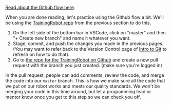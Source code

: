 [Read about the Github flow here](https://guides.github.com/introduction/flow/).

When you are done reading, let's practice using the Github flow a bit.
We'll be using the [TrainingRobot repo](https://github.com/bobabots253/TrainingRobot) from the previous section to do this.

1. On the left side of the bottom bar in VSCode, click on "master" and then "+ Create new branch" and name it whatever you want. 
2. Stage, commit, and push the changes you made in the previous pages. (You may want to refer back to the Version Control page of [Intro to Git](version-control.md) to refresh on how to do that). 
3. Go to [the repo for the TrainingRobot on Github](https://github.com/bobabots253/TrainingRobot) and create a new pull request with the branch you just created. (make sure you're logged in)

In the pull request, people can add comments, review the code, and merge the code into our `master` branch. This is how we make sure all the code that we put on our robot works and meets our quality standards. We won't be merging your code in this time around, but let a programming lead or mentor know once you get to this step so we can check you off.
